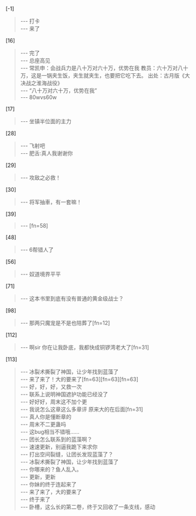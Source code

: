 
[-1] 
>--- 打卡<br>
>--- 来了<br>

[16] 
>--- 完了<br>
>--- 总座高见<br>
>--- 常凯申：会战兵力是八十万对六十万，优势在我
教员：六十万对八十万，这是一锅夹生饭，夹生就夹生，也要把它吃下去。
出处：古月版《大决战之淮海战役》<br>
>--- “八十万对六十万，优势在我”<br>
>--- 80wvs60w<br>

[17] 
>--- 坐镇半位面的主力<br>

[28] 
>--- 飞射吧<br>
>--- 肥舌:真人我谢谢你<br>

[29] 
>--- 攻敌之必救！<br>

[30] 
>--- 将军抽車，有一套嘛！<br>

[39] 
>--- [fn=58]<br>

[48] 
>--- 6帮错人了<br>

[56] 
>--- 奴道境界平平<br>

[71] 
>--- 这本书里到底有没有普通的黄金级战士？<br>

[98] 
>--- 那两只魔宠是不是也陪葬了[fn=12]<br>

[112] 
>--- 啊sir 你在让我卧底，我都快成铜锣湾老大了[fn=31]<br>

[113] 
>--- 冰裂术撕裂了神国，让少年找到蓝藻了<br>
>--- 来了来了！大的要来了[fn=63][fn=63][fn=63]<br>
>--- 好，好，好，又救一次<br>
>--- 联系上说明神国遮护功能已经没了<br>
>--- 好好好，周末这不加个更<br>
>--- 我说怎么这章这么多章评 原来大的在后面[fn=31]<br>
>--- 真人你是懂断章的<br>
>--- 周末不二更蛊吗<br>
>--- 这bug相当不错哦……<br>
>--- 团长怎么联系到的蓝藻啊？<br>
>--- 速速更新，别逼我跪下来求你<br>
>--- 打出空间裂缝，让团长发现蓝藻了？<br>
>--- 冰裂术撕裂了神国，让少年找到蓝藻了<br>
>--- 你哪来的？鱼人乱入。<br>
>--- 更新，更新<br>
>--- 你妹的终于连起来了<br>
>--- 来了来了，大的要来了<br>
>--- 终于来了<br>
>--- 卧槽，这么长的第二卷，终于又回收了一条支线，感动<br>
